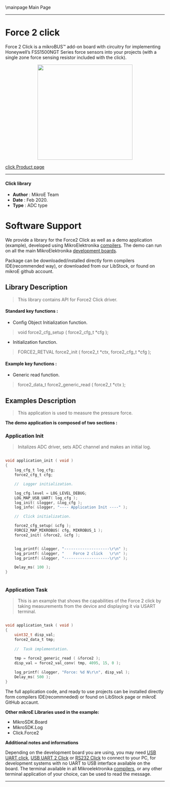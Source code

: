 \mainpage Main Page
 
---
# Force 2 click

Force 2 Click is a mikroBUS™ add-on board with circuitry for implementing Honeywell’s FSS1500NGT Series force sensors into your projects (with a single zone force sensing resistor included with the click).

<p align="center">
  <img src="https://download.mikroe.com/images/click_for_ide/force2_click.png" height=300px>
</p>

[click Product page](https://www.mikroe.com/force-2-click)

---


#### Click library 

- **Author**        : MikroE Team
- **Date**          : Feb 2020.
- **Type**          : ADC type


# Software Support

We provide a library for the Force2 Click 
as well as a demo application (example), developed using MikroElektronika 
[compilers](https://shop.mikroe.com/compilers). 
The demo can run on all the main MikroElektronika [development boards](https://shop.mikroe.com/development-boards).

Package can be downloaded/installed directly form compilers IDE(recommended way), or downloaded from our LibStock, or found on mikroE github account. 

## Library Description

> This library contains API for Force2 Click driver.

#### Standard key functions :

- Config Object Initialization function.
> void force2_cfg_setup ( force2_cfg_t *cfg ); 
 
- Initialization function.
> FORCE2_RETVAL force2_init ( force2_t *ctx, force2_cfg_t *cfg );


#### Example key functions :

- Generic read function.
> force2_data_t force2_generic_read ( force2_t *ctx );

## Examples Description

> This application is used to measure the pressure force.

**The demo application is composed of two sections :**

### Application Init 

> Initalizes ADC driver, sets ADC channel and makes an initial log.

```c

void application_init ( void )
{
    log_cfg_t log_cfg;
    force2_cfg_t cfg;

    //  Logger initialization.

    log_cfg.level = LOG_LEVEL_DEBUG;
    LOG_MAP_USB_UART( log_cfg );
    log_init( &logger, &log_cfg );
    log_info( &logger, "---- Application Init ----" );

    //  Click initialization.

    force2_cfg_setup( &cfg );
    FORCE2_MAP_MIKROBUS( cfg, MIKROBUS_1 );
    force2_init( &force2, &cfg );


    log_printf( &logger, "--------------------\r\n" );
    log_printf( &logger, "    Force 2 click   \r\n" );
    log_printf( &logger, "--------------------\r\n" );

    Delay_ms( 100 );
}
  
```

### Application Task

> This is an example that shows the capabilities of the Force 2 click by taking measurements from the device and displaying it via USART terminal.

```c

void application_task ( void )
{
    uint32_t disp_val;
    force2_data_t tmp;
    
    //  Task implementation.
    
    tmp = force2_generic_read ( &force2 );
    disp_val = force2_val_conv( tmp, 4095, 15, 0 );

    log_printf( &logger, "Force: %d N\r\n", disp_val );
    Delay_ms( 500 );
}  

```

The full application code, and ready to use projects can be  installed directly form compilers IDE(recommneded) or found on LibStock page or mikroE GitHub accaunt.

**Other mikroE Libraries used in the example:** 

- MikroSDK.Board
- MikroSDK.Log
- Click.Force2

**Additional notes and informations**

Depending on the development board you are using, you may need 
[USB UART click](https://shop.mikroe.com/usb-uart-click), 
[USB UART 2 Click](https://shop.mikroe.com/usb-uart-2-click) or 
[RS232 Click](https://shop.mikroe.com/rs232-click) to connect to your PC, for 
development systems with no UART to USB interface available on the board. The 
terminal available in all Mikroelektronika 
[compilers](https://shop.mikroe.com/compilers), or any other terminal application 
of your choice, can be used to read the message.



---
